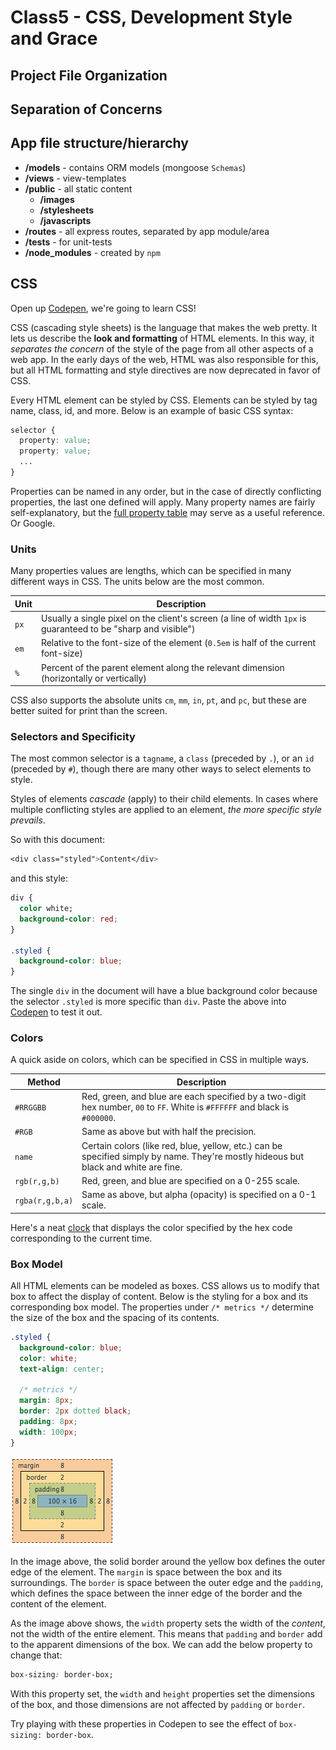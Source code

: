 # Class5 - CSS, Development Style and Grace

## Project File Organization

## Separation of Concerns



## App file structure/hierarchy

- **/models** - contains ORM models (mongoose `Schemas`)
- **/views** - view-templates
- **/public** - all static content
  - **/images**
  - **/stylesheets**
  - **/javascripts**
- **/routes** - all express routes, separated by app module/area
- **/tests** - for unit-tests
- **/node_modules** - created by `npm`

## CSS

Open up [Codepen](http://codepen.io/pen/), we're going to learn CSS!

CSS (cascading style sheets) is the language that makes the web pretty. It lets us describe the **look and formatting** of HTML elements. In this way, it *separates the concern* of the style of the page from all other aspects of a web app. In the early days of the web, HTML was also responsible for this, but all HTML formatting and style directives are now deprecated in favor of CSS.

Every HTML element can be styled by CSS. Elements can be styled by tag name, class, id, and more. Below is an example of basic CSS syntax:

```css
selector {
  property: value;
  property: value;
  ...
}
```

Properties can be named in any order, but in the case of directly conflicting properties, the last one defined will apply. Many property names are fairly self-explanatory, but the [full property table](http://www.w3.org/TR/CSS21/propidx.html) may serve as a useful reference. Or Google.

### Units

Many properties values are lengths, which can be specified in many different ways in CSS. The units below are the most common.

| Unit  | Description |
|----|----|
| `px` | Usually a single pixel on the client's screen (a line of width `1px` is guaranteed to be "sharp and visible")
| `em` | Relative to the font-size of the element (`0.5em` is half of the current font-size)
| `%` | Percent of the parent element along the relevant dimension (horizontally or vertically)

CSS also supports the absolute units `cm`, `mm`, `in`, `pt`, and `pc`, but these are better suited for print than the screen.

### Selectors and Specificity

The most common selector is a `tagname`, a `class` (preceded by `.`), or an `id` (preceded by `#`), though there are many other ways to select elements to style.

Styles of elements _cascade_ (apply) to their child elements. In cases where multiple conflicting styles are applied to an element, _the more specific style prevails_.

So with this document:

```css
<div class="styled">Content</div>
```

and this style:

```css
div {
  color white;
  background-color: red;
}

.styled {
  background-color: blue;
}
```

The single `div` in the document will have a blue background color because the selector `.styled` is more specific than `div`. Paste the above into [Codepen](http://codepen.io/pen/) to test it out.

### Colors

A quick aside on colors, which can be specified in CSS in multiple ways.

| Method | Description |
|----|----
| `#RRGGBB` | Red, green, and blue are each specified by a two-digit hex number, `00` to `FF`. White is `#FFFFFF` and black is `#000000`.
| `#RGB` | Same as above but with half the precision.
| `name` | Certain colors (like red, blue, yellow, etc.) can be specified simply by name. They're mostly hideous but black and white are fine.
| `rgb(r,g,b)` | Red, green, and blue are specified on a 0-255 scale.
| `rgba(r,g,b,a)` | Same as above, but alpha (opacity) is specified on a 0-1 scale.

Here's a neat [clock](http://whatcolourisit.scn9a.org) that displays the color specified by the hex code corresponding to the current time.

### Box Model

All HTML elements can be modeled as boxes. CSS allows us to modify that box to affect the display of content. Below is the styling for a box and its corresponding box model. The properties under `/* metrics */` determine the size of the box and the spacing of its contents.

```css
.styled {
  background-color: blue;
  color: white;
  text-align: center;

  /* metrics */
  margin: 8px;
  border: 2px dotted black;
  padding: 8px;
  width: 100px;
}
```

![ Box model ]( box.png )

In the image above, the solid border around the yellow box defines the outer edge of the element. The `margin` is space between the box and its surroundings. The `border` is space between the outer edge and the `padding`, which defines the space between the inner edge of the border and the content of the element.

As the image above shows, the `width` property sets the width of the *content*, not the width of the entire element. This means that `padding` and `border` add to the apparent dimensions of the box. We can add the below property to change that:

```css
box-sizing: border-box;
```

With this property set, the `width` and `height` properties set the dimensions of the box, and those dimensions are not affected by `padding` or `border`.

Try playing with these properties in Codepen to see the effect of `box-sizing: border-box`.

###